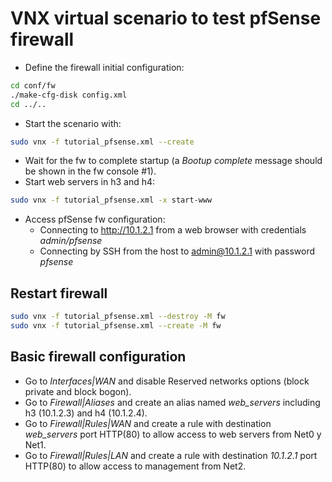 # VNX virtual scenario to test pfSense firewall


- Define the firewall initial configuration:
```bash
cd conf/fw
./make-cfg-disk config.xml
cd ../..
```
- Start the scenario with:
```bash
sudo vnx -f tutorial_pfsense.xml --create
```
- Wait for the fw to complete startup (a *Bootup complete* message should be shown in the fw console #1).
- Start web servers in h3 and h4:
```bash
sudo vnx -f tutorial_pfsense.xml -x start-www
```
- Access pfSense fw configuration:
  - Connecting to http://10.1.2.1 from a web browser with credentials *admin/pfsense*
  - Connecting by SSH from the host to admin@10.1.2.1 with password *pfsense*

## Restart firewall

```bash
sudo vnx -f tutorial_pfsense.xml --destroy -M fw
sudo vnx -f tutorial_pfsense.xml --create -M fw
```

## Basic firewall configuration
- Go to *Interfaces|WAN* and disable  Reserved networks options (block private and block bogon).
- Go to *Firewall|Aliases* and create an alias named *web_servers* including h3 (10.1.2.3) and h4 (10.1.2.4).
- Go to *Firewall|Rules|WAN* and create a rule with destination *web_servers* port HTTP(80) to allow access to web servers from Net0 y Net1.
- Go to *Firewall|Rules|LAN* and create a rule with destination *10.1.2.1* port HTTP(80) to allow access to management from Net2.
